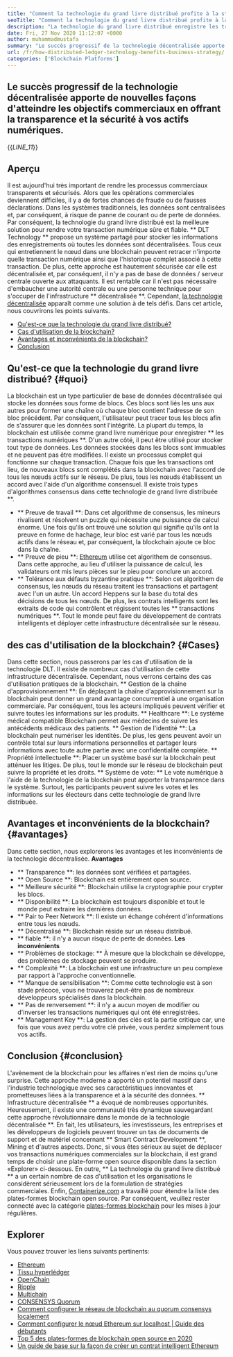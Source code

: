 ```yaml
---
title: "Comment la technologie du grand livre distribué profite à la stratégie commerciale" 
seoTitle: "Comment la technologie du grand livre distribué profite à la stratégie commerciale" 
description: "La technologie du grand livre distribué enregistre les transactions de manière traçable. Cet article parle de l'impact de la technologie décentralisée sur les affaires." 
date: Fri, 27 Nov 2020 11:12:07 +0000
author: muhammadmustafa
summary: "Le succès progressif de la technologie décentralisée apporte de nouvelles façons d'atteindre les objectifs commerciaux en offrant la transparence et l'ampli; Sécurité à vos actifs numériques." 
url: /fr/how-distributed-ledger-technology-benefits-business-strategy/
categories: ['Blockchain Platforms']
---
```


## Le succès progressif de la technologie décentralisée apporte de nouvelles façons d'atteindre les objectifs commerciaux en offrant la transparence et la sécurité à vos actifs numériques.
{{_LINE_11_}}

## Aperçu
Il est aujourd'hui très important de rendre les processus commerciaux transparents et sécurisés. Alors que les opérations commerciales deviennent difficiles, il y a de fortes chances de fraude ou de fausses déclarations. Dans les systèmes traditionnels, les données sont centralisées et, par conséquent, à risque de panne de courant ou de perte de données. Par conséquent, la technologie du grand livre distribué est la meilleure solution pour rendre votre transaction numérique sûre et fiable. ** DLT Technology ** propose un système partagé pour stocker les informations des enregistrements où toutes les données sont décentralisées. Tous ceux qui entretiennent le nœud dans une blockchain peuvent retracer n'importe quelle transaction numérique ainsi que l'historique complet associé à cette transaction. De plus, cette approche est hautement sécurisée car elle est décentralisée et, par conséquent, il n'y a pas de base de données / serveur centrale ouverte aux attaquants. Il est rentable car il n'est pas nécessaire d'embaucher une autorité centrale ou une personne technique pour s'occuper de l'infrastructure ** décentralisée **. Cependant, [la technologie décentralisée][1] apparaît comme une solution à de tels défis.
Dans cet article, nous couvrirons les points suivants.
  * [Qu'est-ce que la technologie du grand livre distribué?][2]
  * [Cas d'utilisation de la blockchain?][3]
  * [Avantages et inconvénients de la blockchain?][4]
  * [Conclusion][5]

## Qu'est-ce que la technologie du grand livre distribué? {#quoi}
La blockchain est un type particulier de base de données décentralisée qui stocke les données sous forme de blocs. Ces blocs sont liés les uns aux autres pour former une chaîne où chaque bloc contient l'adresse de son bloc précédent. Par conséquent, l'utilisateur peut tracer tous les blocs afin de s'assurer que les données sont l'intégrité. La plupart du temps, la blockchain est utilisée comme grand livre numérique pour enregistrer ** les transactions numériques **. D'un autre côté, il peut être utilisé pour stocker tout type de données. Les données stockées dans les blocs sont immuables et ne peuvent pas être modifiées.
Il existe un processus complet qui fonctionne sur chaque transaction. Chaque fois que les transactions ont lieu, de nouveaux blocs sont complétés dans la blockchain avec l'accord de tous les nœuds actifs sur le réseau. De plus, tous les nœuds établissent un accord avec l'aide d'un algorithme consensuel. Il existe trois types d'algorithmes consensus dans cette technologie de grand livre distribuée **.
  * ** Preuve de travail **: Dans cet algorithme de consensus, les mineurs rivalisent et résolvent un puzzle qui nécessite une puissance de calcul énorme. Une fois qu'ils ont trouvé une solution qui signifie qu'ils ont la preuve en forme de hachage, leur bloc est varié par tous les nœuds actifs dans le réseau et, par conséquent, la blockchain ajoute ce bloc dans la chaîne.
  * ** Preuve de pieu **: [Ethereum][6] utilise cet algorithem de consensus. Dans cette approche, au lieu d'utiliser la puissance de calcul, les validateurs ont mis leurs pièces sur le pieu pour conclure un accord.
  * ** Tolérance aux défauts byzantine pratique **: Selon cet algorithem de consensus, les nœuds du réseau traitent les transactions et partagent avec l'un un autre. Un accord Heppens sur la base du total des décisions de tous les nœuds.
De plus, les contrats intelligents sont les extraits de code qui contrôlent et régissent toutes les ** transactions numériques **. Tout le monde peut faire du développement de contrats intelligents et déployer cette infrastructure décentralisée sur le réseau.

## des cas d'utilisation de la blockchain? {#Cases}
Dans cette section, nous passerons par les cas d'utilisation de la technologie DLT. Il existe de nombreux cas d'utilisation de cette infrastructure décentralisée. Cependant, nous verrons certains des cas d'utilisation pratiques de la blockchain.
** Gestion de la chaîne d'approvisionnement **: En déplaçant la chaîne d'approvisionnement sur la blockchain peut donner un grand avantage concurrentiel à une organisation commerciale. Par conséquent, tous les acteurs impliqués peuvent vérifier et suivre toutes les informations sur les produits.
** Healthcare **: Le système médical compatible Blockchain permet aux médecins de suivre les antécédents médicaux des patients.
** Gestion de l'identité **: La blockchain peut numériser les identités. De plus, les gens peuvent avoir un contrôle total sur leurs informations personnelles et partager leurs informations avec toute autre partie avec une confidentialité complète.
** Propriété intellectuelle **: Placer un système basé sur la blockchain peut atténuer les litiges. De plus, tout le monde sur le réseau de blockchain peut suivre la propriété et les droits.
** Système de vote: ** Le vote numérique à l'aide de la technologie de la blockchain peut apporter la transparence dans le système. Surtout, les participants peuvent suivre les votes et les informations sur les électeurs dans cette technologie de grand livre distribuée.

## Avantages et inconvénients de la blockchain? {#avantages}
Dans cette section, nous explorerons les avantages et les inconvénients de la technologie décentralisée.
**Avantages**
  * ** Transparence **: les données sont vérifiées et partagées.
  * ** Open Source **: Blockchain est entièrement open source.
  * ** Meilleure sécurité **: Blockchain utilise la cryptographie pour crypter les blocs.
  * ** Disponibilité **: La blockchain est toujours disponible et tout le monde peut extraire les dernières données.
  * ** Pair to Peer Network **: Il existe un échange cohérent d'informations entre tous les nœuds.
  * ** Décentralisé **: Blockchain réside sur un réseau distribué.
  * ** fiable **: il n'y a aucun risque de perte de données.
**Les inconvénients**
  * ** Problèmes de stockage: ** À mesure que la blockchain se développe, des problèmes de stockage peuvent se produire.
  * ** Complexité **: La blockchain est une infrastructure un peu complexe par rapport à l'approche conventionnelle.
  * ** Manque de sensibilisation **: Comme cette technologie est à son stade précoce, vous ne trouverez peut-être pas de nombreux développeurs spécialisés dans la blockchain.
  * ** Pas de renversement **: il n'y a aucun moyen de modifier ou d'inverser les transactions numériques qui ont été enregistrées.
  * ** Management Key **: La gestion des clés est la partie critique car, une fois que vous avez perdu votre clé privée, vous perdez simplement tous vos actifs.

## Conclusion {#conclusion}
L'avènement de la blockchain pour les affaires n'est rien de moins qu'une surprise. Cette approche moderne a apporté un potentiel massif dans l'industrie technologique avec ses caractéristiques innovantes et prometteuses liées à la transparence et à la sécurité des données. ** Infrastructure décentralisée ** a évoqué de nombreuses opportunités. Heureusement, il existe une communauté très dynamique sauvegardant cette approche révolutionnaire dans le monde de la technologie décentralisée **. En fait, les utilisateurs, les investisseurs, les entreprises et les développeurs de logiciels peuvent trouver un tas de documents de support et de matériel concernant ** Smart Contract Development **, Mining et d'autres aspects. Donc, si vous êtes sérieux au sujet de déplacer vos transactions numériques commerciales sur la blockchain, il est grand temps de choisir une plate-forme open source disponible dans la section «Explorer» ci-dessous.
En outre, ** La technologie du grand livre distribué ** a un certain nombre de cas d'utilisation et les organisations le considèrent sérieusement lors de la formulation de stratégies commerciales. Enfin, [Containerize.com][7] a travaillé pour étendre la liste des plates-formes blockchain open source. Par conséquent, veuillez rester connecté avec la catégorie [plates-formes blockchain][1] pour les mises à jour régulières.

## Explorer
Vous pouvez trouver les liens suivants pertinents:
  * [Ethereum][6]
  * [Tissu hyperlédger][8]
  * [OpenChain][9]
  * [Ripple][10]
  * [Multichain][11]
  * [CONSENSYS Quorum][12]
  * [Comment configurer le réseau de blockchain au quorum consensys localement][13]
  * [Comment configurer le nœud Ethereum sur localhost | Guide des débutants][14]
  * [Top 5 des plates-formes de blockchain open source en 2020][15]
  * [Un guide de base sur la façon de créer un contrat intelligent Ethereum][16]

  
[1]: https://products.containerize.com/blockchain-platforms/
[2]: #what
[3]: #cases
[4]: #pros
[5]: #conclusion
[6]: https://products.containerize.com/blockchain-platforms/ethereum
[7]: https://www.containerize.com/
[8]: https://products.containerize.com/blockchain-platforms/hyperledger-fabric
[9]: https://products.containerize.com/blockchain-platforms/openchain
[10]: https://products.containerize.com/blockchain-platforms/ripple
[11]: https://products.containerize.com/blockchain-platforms/multichain
[12]: https://products.containerize.com/blockchain-platforms/consensys-quorum
[13]: https://blog.containerize.com/blockchain-platforms/how-to-setup-consensys-quorum-blockchain-network-locally/
[14]: https://blog.containerize.com/blockchain-platforms/what-is-testnet-how-to-deploy-it-ethereum-testnet/
[15]: https://blog.containerize.com/blockchain-platforms/top-5-open-source-blockchain-platforms-in-2020/
[16]: https://blog.containerize.com/
